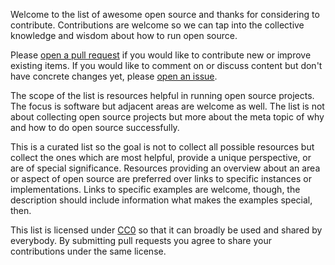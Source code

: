 Welcome to the list of awesome open source and thanks for considering to contribute. Contributions are welcome so we can tap into the collective knowledge and wisdom about how to run open source.

Please [open a pull request](https://github.com/cornelius/awesome-open-source/pulls) if you would like to contribute new or improve existing items. If you would like to comment on or discuss content but don't have concrete changes yet, please [open an issue](https://github.com/cornelius/awesome-open-source/issues).

The scope of the list is resources helpful in running open source projects. The focus is software but adjacent areas are welcome as well. The list is not about collecting open source projects but more about the meta topic of why and how to do open source successfully.

This is a curated list so the goal is not to collect all possible resources but collect the ones which are most helpful, provide a unique perspective, or are of special significance. Resources providing an overview about an area or aspect of open source are preferred over links to specific instances or implementations. Links to specific examples are welcome, though, the description should include information what makes the examples special, then.

This list is licensed under [CC0](https://creativecommons.org/publicdomain/zero/1.0/) so that it can broadly be used and shared by everybody. By submitting pull requests you agree to share your contributions under the same license.
